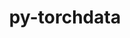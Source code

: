 ---
title: "py-torchdata"
layout: cache
categories: [package, develop]
meta: {"versions": ["0.4.1", "0.5.0", "0.5.1", "0.6.0", "0.6.1"], "compilers": ["apple-clang@=14.0.0", "apple-clang@=14.0.3", "gcc@=11.3.0", "gcc@=7.3.1"], "oss": ["amzn2", "ubuntu22.04", "ventura"], "platforms": ["darwin", "linux"], "targets": ["aarch64", "ivybridge", "x86_64_v3", "x86_64_v4"], "stacks": ["ml-darwin-aarch64-mps", "ml-linux-x86_64-cpu", "ml-linux-x86_64-cuda", "root"], "num_specs": 116, "num_specs_by_stack": {"root": 116, "ml-darwin-aarch64-mps": 22, "ml-linux-x86_64-cpu": 30, "ml-linux-x86_64-cuda": 34}}
spec_details: [{"hash": "svxlnf4vqc26w5hji44dhbwfwiiv7pkr", "compiler": "apple-clang@=14.0.0", "versions": ["0.6.1"], "os": "ventura", "platform": "darwin", "target": "aarch64", "variants": ["build_system=python_pip"], "stacks": ["root", "ml-darwin-aarch64-mps"], "size": "-", "tarball": "https://binaries.spack.io/develop/build_cache/darwin-ventura-aarch64/apple-clang-14.0.0/py-torchdata-0.6.1/darwin-ventura-aarch64-apple-clang-14.0.0-py-torchdata-0.6.1-svxlnf4vqc26w5hji44dhbwfwiiv7pkr.spack"}, {"hash": "jsfz6lywfpulerlc2ksztj2gybqxakwp", "compiler": "apple-clang@=14.0.0", "versions": ["0.6.1"], "os": "ventura", "platform": "darwin", "target": "aarch64", "variants": ["build_system=python_pip"], "stacks": ["root", "ml-darwin-aarch64-mps"], "size": "-", "tarball": "https://binaries.spack.io/develop/build_cache/darwin-ventura-aarch64/apple-clang-14.0.0/py-torchdata-0.6.1/darwin-ventura-aarch64-apple-clang-14.0.0-py-torchdata-0.6.1-jsfz6lywfpulerlc2ksztj2gybqxakwp.spack"}, {"hash": "xebiafb53pr2uc7s7tdgetpe35ffhjeq", "compiler": "apple-clang@=14.0.0", "versions": ["0.6.1"], "os": "ventura", "platform": "darwin", "target": "aarch64", "variants": ["build_system=python_pip"], "stacks": ["root", "ml-darwin-aarch64-mps"], "size": "-", "tarball": "https://binaries.spack.io/develop/build_cache/darwin-ventura-aarch64/apple-clang-14.0.0/py-torchdata-0.6.1/darwin-ventura-aarch64-apple-clang-14.0.0-py-torchdata-0.6.1-xebiafb53pr2uc7s7tdgetpe35ffhjeq.spack"}, {"hash": "4z37qpybbt7foixics5arehx4inrnkyr", "compiler": "apple-clang@=14.0.0", "versions": ["0.6.1"], "os": "ventura", "platform": "darwin", "target": "aarch64", "variants": ["build_system=python_pip"], "stacks": ["root", "ml-darwin-aarch64-mps"], "size": "-", "tarball": "https://binaries.spack.io/develop/build_cache/darwin-ventura-aarch64/apple-clang-14.0.0/py-torchdata-0.6.1/darwin-ventura-aarch64-apple-clang-14.0.0-py-torchdata-0.6.1-4z37qpybbt7foixics5arehx4inrnkyr.spack"}, {"hash": "5lk4isc4sdopmnactf56eewwgadnvar4", "compiler": "apple-clang@=14.0.0", "versions": ["0.6.1"], "os": "ventura", "platform": "darwin", "target": "aarch64", "variants": ["build_system=python_pip"], "stacks": ["root", "ml-darwin-aarch64-mps"], "size": "-", "tarball": "https://binaries.spack.io/develop/build_cache/darwin-ventura-aarch64/apple-clang-14.0.0/py-torchdata-0.6.1/darwin-ventura-aarch64-apple-clang-14.0.0-py-torchdata-0.6.1-5lk4isc4sdopmnactf56eewwgadnvar4.spack"}, {"hash": "3qvtmraadusyenxb2p5ywjckuclypccp", "compiler": "apple-clang@=14.0.0", "versions": ["0.6.1"], "os": "ventura", "platform": "darwin", "target": "aarch64", "variants": ["build_system=python_pip"], "stacks": ["root", "ml-darwin-aarch64-mps"], "size": "-", "tarball": "https://binaries.spack.io/develop/build_cache/darwin-ventura-aarch64/apple-clang-14.0.0/py-torchdata-0.6.1/darwin-ventura-aarch64-apple-clang-14.0.0-py-torchdata-0.6.1-3qvtmraadusyenxb2p5ywjckuclypccp.spack"}, {"hash": "mni77mqazf4ecptkqw36l6pmabhpyuad", "compiler": "apple-clang@=14.0.0", "versions": ["0.6.1"], "os": "ventura", "platform": "darwin", "target": "aarch64", "variants": ["build_system=python_pip"], "stacks": ["root", "ml-darwin-aarch64-mps"], "size": "-", "tarball": "https://binaries.spack.io/develop/build_cache/darwin-ventura-aarch64/apple-clang-14.0.0/py-torchdata-0.6.1/darwin-ventura-aarch64-apple-clang-14.0.0-py-torchdata-0.6.1-mni77mqazf4ecptkqw36l6pmabhpyuad.spack"}, {"hash": "noyyasdxnwipwqvf6kt3rv3zk5rfcrzu", "compiler": "apple-clang@=14.0.0", "versions": ["0.6.1"], "os": "ventura", "platform": "darwin", "target": "aarch64", "variants": ["build_system=python_pip"], "stacks": ["root", "ml-darwin-aarch64-mps"], "size": "-", "tarball": "https://binaries.spack.io/develop/build_cache/darwin-ventura-aarch64/apple-clang-14.0.0/py-torchdata-0.6.1/darwin-ventura-aarch64-apple-clang-14.0.0-py-torchdata-0.6.1-noyyasdxnwipwqvf6kt3rv3zk5rfcrzu.spack"}, {"hash": "s77z3kwxcir5f6ecdb72rxpb5h6tvztg", "compiler": "apple-clang@=14.0.0", "versions": ["0.6.1"], "os": "ventura", "platform": "darwin", "target": "aarch64", "variants": ["build_system=python_pip"], "stacks": ["root", "ml-darwin-aarch64-mps"], "size": "-", "tarball": "https://binaries.spack.io/develop/build_cache/darwin-ventura-aarch64/apple-clang-14.0.0/py-torchdata-0.6.1/darwin-ventura-aarch64-apple-clang-14.0.0-py-torchdata-0.6.1-s77z3kwxcir5f6ecdb72rxpb5h6tvztg.spack"}, {"hash": "btnyoahzbmnrluyruqoo5cougiir3nbk", "compiler": "apple-clang@=14.0.0", "versions": ["0.6.1"], "os": "ventura", "platform": "darwin", "target": "aarch64", "variants": ["build_system=python_pip"], "stacks": ["root", "ml-darwin-aarch64-mps"], "size": "-", "tarball": "https://binaries.spack.io/develop/build_cache/darwin-ventura-aarch64/apple-clang-14.0.0/py-torchdata-0.6.1/darwin-ventura-aarch64-apple-clang-14.0.0-py-torchdata-0.6.1-btnyoahzbmnrluyruqoo5cougiir3nbk.spack"}, {"hash": "r7lja7jxsvn2zc4icr24m3mgvnvstlfz", "compiler": "apple-clang@=14.0.0", "versions": ["0.6.1"], "os": "ventura", "platform": "darwin", "target": "aarch64", "variants": ["build_system=python_pip"], "stacks": ["root", "ml-darwin-aarch64-mps"], "size": "-", "tarball": "https://binaries.spack.io/develop/build_cache/darwin-ventura-aarch64/apple-clang-14.0.0/py-torchdata-0.6.1/darwin-ventura-aarch64-apple-clang-14.0.0-py-torchdata-0.6.1-r7lja7jxsvn2zc4icr24m3mgvnvstlfz.spack"}, {"hash": "sfkhdotchbntu5figuvr57eaykbirtq4", "compiler": "apple-clang@=14.0.0", "versions": ["0.6.1"], "os": "ventura", "platform": "darwin", "target": "aarch64", "variants": ["build_system=python_pip"], "stacks": ["root", "ml-darwin-aarch64-mps"], "size": "-", "tarball": "https://binaries.spack.io/develop/build_cache/darwin-ventura-aarch64/apple-clang-14.0.0/py-torchdata-0.6.1/darwin-ventura-aarch64-apple-clang-14.0.0-py-torchdata-0.6.1-sfkhdotchbntu5figuvr57eaykbirtq4.spack"}, {"hash": "s32f4efkditn4yy5gbbtzwxntr3dze5i", "compiler": "apple-clang@=14.0.3", "versions": ["0.6.1"], "os": "ventura", "platform": "darwin", "target": "aarch64", "variants": ["build_system=python_pip"], "stacks": ["root", "ml-darwin-aarch64-mps"], "size": "-", "tarball": "https://binaries.spack.io/develop/build_cache/darwin-ventura-aarch64/apple-clang-14.0.3/py-torchdata-0.6.1/darwin-ventura-aarch64-apple-clang-14.0.3-py-torchdata-0.6.1-s32f4efkditn4yy5gbbtzwxntr3dze5i.spack"}, {"hash": "hq46ybl43uji7e5t6hdufwwpkxtr62dz", "compiler": "apple-clang@=14.0.3", "versions": ["0.6.1"], "os": "ventura", "platform": "darwin", "target": "aarch64", "variants": ["build_system=python_pip"], "stacks": ["root", "ml-darwin-aarch64-mps"], "size": "-", "tarball": "https://binaries.spack.io/develop/build_cache/darwin-ventura-aarch64/apple-clang-14.0.3/py-torchdata-0.6.1/darwin-ventura-aarch64-apple-clang-14.0.3-py-torchdata-0.6.1-hq46ybl43uji7e5t6hdufwwpkxtr62dz.spack"}, {"hash": "ofufpkinhlygvatjcoioxtpi5r4jzbgy", "compiler": "apple-clang@=14.0.3", "versions": ["0.6.1"], "os": "ventura", "platform": "darwin", "target": "aarch64", "variants": ["build_system=python_pip"], "stacks": ["root", "ml-darwin-aarch64-mps"], "size": "-", "tarball": "https://binaries.spack.io/develop/build_cache/darwin-ventura-aarch64/apple-clang-14.0.3/py-torchdata-0.6.1/darwin-ventura-aarch64-apple-clang-14.0.3-py-torchdata-0.6.1-ofufpkinhlygvatjcoioxtpi5r4jzbgy.spack"}, {"hash": "prdsxx6zqqouy2mvlw4wyf3w5zijnyvr", "compiler": "apple-clang@=14.0.3", "versions": ["0.6.1"], "os": "ventura", "platform": "darwin", "target": "aarch64", "variants": ["build_system=python_pip"], "stacks": ["root", "ml-darwin-aarch64-mps"], "size": "-", "tarball": "https://binaries.spack.io/develop/build_cache/darwin-ventura-aarch64/apple-clang-14.0.3/py-torchdata-0.6.1/darwin-ventura-aarch64-apple-clang-14.0.3-py-torchdata-0.6.1-prdsxx6zqqouy2mvlw4wyf3w5zijnyvr.spack"}, {"hash": "d2xy6pbmdgavoitbcb3wbzzvmivsomo6", "compiler": "apple-clang@=14.0.3", "versions": ["0.6.1"], "os": "ventura", "platform": "darwin", "target": "aarch64", "variants": ["build_system=python_pip"], "stacks": ["root", "ml-darwin-aarch64-mps"], "size": "-", "tarball": "https://binaries.spack.io/develop/build_cache/darwin-ventura-aarch64/apple-clang-14.0.3/py-torchdata-0.6.1/darwin-ventura-aarch64-apple-clang-14.0.3-py-torchdata-0.6.1-d2xy6pbmdgavoitbcb3wbzzvmivsomo6.spack"}, {"hash": "h4lrilfkhisgfjhibdbhdbcmhbypklvw", "compiler": "apple-clang@=14.0.3", "versions": ["0.6.1"], "os": "ventura", "platform": "darwin", "target": "aarch64", "variants": ["build_system=python_pip"], "stacks": ["root", "ml-darwin-aarch64-mps"], "size": "-", "tarball": "https://binaries.spack.io/develop/build_cache/darwin-ventura-aarch64/apple-clang-14.0.3/py-torchdata-0.6.1/darwin-ventura-aarch64-apple-clang-14.0.3-py-torchdata-0.6.1-h4lrilfkhisgfjhibdbhdbcmhbypklvw.spack"}, {"hash": "twr42322i2ha5x4yhp6tjnlsb5dy5eac", "compiler": "apple-clang@=14.0.3", "versions": ["0.6.1"], "os": "ventura", "platform": "darwin", "target": "aarch64", "variants": ["build_system=python_pip"], "stacks": ["root", "ml-darwin-aarch64-mps"], "size": "-", "tarball": "https://binaries.spack.io/develop/build_cache/darwin-ventura-aarch64/apple-clang-14.0.3/py-torchdata-0.6.1/darwin-ventura-aarch64-apple-clang-14.0.3-py-torchdata-0.6.1-twr42322i2ha5x4yhp6tjnlsb5dy5eac.spack"}, {"hash": "dxttu4zxey7a66wm34jvoma2vrdn4bxq", "compiler": "apple-clang@=14.0.3", "versions": ["0.6.1"], "os": "ventura", "platform": "darwin", "target": "aarch64", "variants": ["build_system=python_pip"], "stacks": ["root", "ml-darwin-aarch64-mps"], "size": "-", "tarball": "https://binaries.spack.io/develop/build_cache/darwin-ventura-aarch64/apple-clang-14.0.3/py-torchdata-0.6.1/darwin-ventura-aarch64-apple-clang-14.0.3-py-torchdata-0.6.1-dxttu4zxey7a66wm34jvoma2vrdn4bxq.spack"}, {"hash": "ymhhzr6kvryjtusgo4fbwf75ltwan46t", "compiler": "apple-clang@=14.0.3", "versions": ["0.6.1"], "os": "ventura", "platform": "darwin", "target": "aarch64", "variants": ["build_system=python_pip"], "stacks": ["root", "ml-darwin-aarch64-mps"], "size": "-", "tarball": "https://binaries.spack.io/develop/build_cache/darwin-ventura-aarch64/apple-clang-14.0.3/py-torchdata-0.6.1/darwin-ventura-aarch64-apple-clang-14.0.3-py-torchdata-0.6.1-ymhhzr6kvryjtusgo4fbwf75ltwan46t.spack"}, {"hash": "xmmik547rgwz3hxeb2c5ru5kuuxuxshe", "compiler": "apple-clang@=14.0.3", "versions": ["0.6.1"], "os": "ventura", "platform": "darwin", "target": "aarch64", "variants": ["build_system=python_pip"], "stacks": ["root", "ml-darwin-aarch64-mps"], "size": "-", "tarball": "https://binaries.spack.io/develop/build_cache/darwin-ventura-aarch64/apple-clang-14.0.3/py-torchdata-0.6.1/darwin-ventura-aarch64-apple-clang-14.0.3-py-torchdata-0.6.1-xmmik547rgwz3hxeb2c5ru5kuuxuxshe.spack"}, {"hash": "qefd4e2lahudvniwmuvnj4jkppadotg4", "compiler": "gcc@=7.3.1", "versions": ["0.5.1"], "os": "amzn2", "platform": "linux", "target": "ivybridge", "variants": ["build_system=python_pip"], "stacks": ["root"], "size": "-", "tarball": "https://binaries.spack.io/develop/build_cache/linux-amzn2-ivybridge/gcc-7.3.1/py-torchdata-0.5.1/linux-amzn2-ivybridge-gcc-7.3.1-py-torchdata-0.5.1-qefd4e2lahudvniwmuvnj4jkppadotg4.spack"}, {"hash": "52qr4tf2ndbgqdrcu4b43rvpdc6fzdcj", "compiler": "gcc@=7.3.1", "versions": ["0.5.0"], "os": "amzn2", "platform": "linux", "target": "ivybridge", "variants": ["build_system=python_pip"], "stacks": ["root"], "size": "-", "tarball": "https://binaries.spack.io/develop/build_cache/linux-amzn2-ivybridge/gcc-7.3.1/py-torchdata-0.5.0/linux-amzn2-ivybridge-gcc-7.3.1-py-torchdata-0.5.0-52qr4tf2ndbgqdrcu4b43rvpdc6fzdcj.spack"}, {"hash": "saevkhksypyfi7mmmx76yokrlmnikzpt", "compiler": "gcc@=7.3.1", "versions": ["0.5.0"], "os": "amzn2", "platform": "linux", "target": "ivybridge", "variants": ["build_system=python_pip"], "stacks": ["root"], "size": "-", "tarball": "https://binaries.spack.io/develop/build_cache/linux-amzn2-ivybridge/gcc-7.3.1/py-torchdata-0.5.0/linux-amzn2-ivybridge-gcc-7.3.1-py-torchdata-0.5.0-saevkhksypyfi7mmmx76yokrlmnikzpt.spack"}, {"hash": "orbta52osurtqlnupjfpg4lxsy3yffs3", "compiler": "gcc@=7.3.1", "versions": ["0.5.0"], "os": "amzn2", "platform": "linux", "target": "ivybridge", "variants": ["build_system=python_pip"], "stacks": ["root"], "size": "-", "tarball": "https://binaries.spack.io/develop/build_cache/linux-amzn2-ivybridge/gcc-7.3.1/py-torchdata-0.5.0/linux-amzn2-ivybridge-gcc-7.3.1-py-torchdata-0.5.0-orbta52osurtqlnupjfpg4lxsy3yffs3.spack"}, {"hash": "ceucpqxtcdynmkudtwe4b5x2jfq25ers", "compiler": "gcc@=7.3.1", "versions": ["0.5.1"], "os": "amzn2", "platform": "linux", "target": "ivybridge", "variants": ["build_system=python_pip"], "stacks": ["root"], "size": "-", "tarball": "https://binaries.spack.io/develop/build_cache/linux-amzn2-ivybridge/gcc-7.3.1/py-torchdata-0.5.1/linux-amzn2-ivybridge-gcc-7.3.1-py-torchdata-0.5.1-ceucpqxtcdynmkudtwe4b5x2jfq25ers.spack"}, {"hash": "qpzp5p5nqv4cmwmkydjytn7bcbpcqyhu", "compiler": "gcc@=7.3.1", "versions": ["0.5.1"], "os": "amzn2", "platform": "linux", "target": "ivybridge", "variants": ["build_system=python_pip"], "stacks": ["root"], "size": "-", "tarball": "https://binaries.spack.io/develop/build_cache/linux-amzn2-ivybridge/gcc-7.3.1/py-torchdata-0.5.1/linux-amzn2-ivybridge-gcc-7.3.1-py-torchdata-0.5.1-qpzp5p5nqv4cmwmkydjytn7bcbpcqyhu.spack"}, {"hash": "q4ragmnhy7bfxsydi6547hrpaafsgzce", "compiler": "gcc@=7.3.1", "versions": ["0.5.1"], "os": "amzn2", "platform": "linux", "target": "ivybridge", "variants": ["build_system=python_pip"], "stacks": ["root"], "size": "-", "tarball": "https://binaries.spack.io/develop/build_cache/linux-amzn2-ivybridge/gcc-7.3.1/py-torchdata-0.5.1/linux-amzn2-ivybridge-gcc-7.3.1-py-torchdata-0.5.1-q4ragmnhy7bfxsydi6547hrpaafsgzce.spack"}, {"hash": "vcj3z2iirfq2y4ns6p2qdwems4kafixe", "compiler": "gcc@=7.3.1", "versions": ["0.5.0"], "os": "amzn2", "platform": "linux", "target": "x86_64_v3", "variants": ["build_system=python_pip"], "stacks": ["root"], "size": "-", "tarball": "https://binaries.spack.io/develop/build_cache/linux-amzn2-x86_64_v3/gcc-7.3.1/py-torchdata-0.5.0/linux-amzn2-x86_64_v3-gcc-7.3.1-py-torchdata-0.5.0-vcj3z2iirfq2y4ns6p2qdwems4kafixe.spack"}, {"hash": "cpbgquuleusbfhhze6n35vo2lqba44tg", "compiler": "gcc@=7.3.1", "versions": ["0.4.1"], "os": "amzn2", "platform": "linux", "target": "x86_64_v3", "variants": [], "stacks": ["root"], "size": "-", "tarball": "https://binaries.spack.io/develop/build_cache/linux-amzn2-x86_64_v3/gcc-7.3.1/py-torchdata-0.4.1/linux-amzn2-x86_64_v3-gcc-7.3.1-py-torchdata-0.4.1-cpbgquuleusbfhhze6n35vo2lqba44tg.spack"}, {"hash": "uylfgocorfu6xanrv76h5mjqrnygbmmw", "compiler": "gcc@=7.3.1", "versions": ["0.5.0"], "os": "amzn2", "platform": "linux", "target": "x86_64_v3", "variants": ["build_system=python_pip"], "stacks": ["root"], "size": "-", "tarball": "https://binaries.spack.io/develop/build_cache/linux-amzn2-x86_64_v3/gcc-7.3.1/py-torchdata-0.5.0/linux-amzn2-x86_64_v3-gcc-7.3.1-py-torchdata-0.5.0-uylfgocorfu6xanrv76h5mjqrnygbmmw.spack"}, {"hash": "25vinlkgxp6bbemsv2pzhly3ovwnsaee", "compiler": "gcc@=7.3.1", "versions": ["0.5.1"], "os": "amzn2", "platform": "linux", "target": "x86_64_v3", "variants": ["build_system=python_pip"], "stacks": ["root"], "size": "-", "tarball": "https://binaries.spack.io/develop/build_cache/linux-amzn2-x86_64_v3/gcc-7.3.1/py-torchdata-0.5.1/linux-amzn2-x86_64_v3-gcc-7.3.1-py-torchdata-0.5.1-25vinlkgxp6bbemsv2pzhly3ovwnsaee.spack"}, {"hash": "knogyecuusjmu7afx3s2vmyqasznta33", "compiler": "gcc@=7.3.1", "versions": ["0.4.1"], "os": "amzn2", "platform": "linux", "target": "x86_64_v3", "variants": [], "stacks": ["root"], "size": "-", "tarball": "https://binaries.spack.io/develop/build_cache/linux-amzn2-x86_64_v3/gcc-7.3.1/py-torchdata-0.4.1/linux-amzn2-x86_64_v3-gcc-7.3.1-py-torchdata-0.4.1-knogyecuusjmu7afx3s2vmyqasznta33.spack"}, {"hash": "vnywj7wt5us2u25wsvs4ljhzy7ngdyyb", "compiler": "gcc@=7.3.1", "versions": ["0.5.0"], "os": "amzn2", "platform": "linux", "target": "x86_64_v3", "variants": ["build_system=python_pip"], "stacks": ["root"], "size": "-", "tarball": "https://binaries.spack.io/develop/build_cache/linux-amzn2-x86_64_v3/gcc-7.3.1/py-torchdata-0.5.0/linux-amzn2-x86_64_v3-gcc-7.3.1-py-torchdata-0.5.0-vnywj7wt5us2u25wsvs4ljhzy7ngdyyb.spack"}, {"hash": "3stczav27jtj3vandntaxc2bi3eelaxm", "compiler": "gcc@=7.3.1", "versions": ["0.5.0"], "os": "amzn2", "platform": "linux", "target": "x86_64_v3", "variants": ["build_system=python_pip"], "stacks": ["root"], "size": "-", "tarball": "https://binaries.spack.io/develop/build_cache/linux-amzn2-x86_64_v3/gcc-7.3.1/py-torchdata-0.5.0/linux-amzn2-x86_64_v3-gcc-7.3.1-py-torchdata-0.5.0-3stczav27jtj3vandntaxc2bi3eelaxm.spack"}, {"hash": "zfwcowio7y3ycgeud4seltzouiqev5wt", "compiler": "gcc@=7.3.1", "versions": ["0.5.1"], "os": "amzn2", "platform": "linux", "target": "x86_64_v3", "variants": ["build_system=python_pip"], "stacks": ["root"], "size": "-", "tarball": "https://binaries.spack.io/develop/build_cache/linux-amzn2-x86_64_v3/gcc-7.3.1/py-torchdata-0.5.1/linux-amzn2-x86_64_v3-gcc-7.3.1-py-torchdata-0.5.1-zfwcowio7y3ycgeud4seltzouiqev5wt.spack"}, {"hash": "saciw6b5p3rpdqobv332lk6w3wijsi73", "compiler": "gcc@=7.3.1", "versions": ["0.4.1"], "os": "amzn2", "platform": "linux", "target": "x86_64_v3", "variants": [], "stacks": ["root"], "size": "-", "tarball": "https://binaries.spack.io/develop/build_cache/linux-amzn2-x86_64_v3/gcc-7.3.1/py-torchdata-0.4.1/linux-amzn2-x86_64_v3-gcc-7.3.1-py-torchdata-0.4.1-saciw6b5p3rpdqobv332lk6w3wijsi73.spack"}, {"hash": "xycdr6dc7ir3kuyterhimkijvjerx7d2", "compiler": "gcc@=7.3.1", "versions": ["0.5.0"], "os": "amzn2", "platform": "linux", "target": "x86_64_v3", "variants": ["build_system=python_pip"], "stacks": ["root"], "size": "-", "tarball": "https://binaries.spack.io/develop/build_cache/linux-amzn2-x86_64_v3/gcc-7.3.1/py-torchdata-0.5.0/linux-amzn2-x86_64_v3-gcc-7.3.1-py-torchdata-0.5.0-xycdr6dc7ir3kuyterhimkijvjerx7d2.spack"}, {"hash": "zdewj4jkghzobanelort6yp7q3h4b7cx", "compiler": "gcc@=7.3.1", "versions": ["0.5.0"], "os": "amzn2", "platform": "linux", "target": "x86_64_v3", "variants": ["build_system=python_pip"], "stacks": ["root"], "size": "-", "tarball": "https://binaries.spack.io/develop/build_cache/linux-amzn2-x86_64_v3/gcc-7.3.1/py-torchdata-0.5.0/linux-amzn2-x86_64_v3-gcc-7.3.1-py-torchdata-0.5.0-zdewj4jkghzobanelort6yp7q3h4b7cx.spack"}, {"hash": "cku2y65wvgqidlpns4fdy3rncjdmtp6m", "compiler": "gcc@=7.3.1", "versions": ["0.5.0"], "os": "amzn2", "platform": "linux", "target": "x86_64_v3", "variants": ["build_system=python_pip"], "stacks": ["root"], "size": "-", "tarball": "https://binaries.spack.io/develop/build_cache/linux-amzn2-x86_64_v3/gcc-7.3.1/py-torchdata-0.5.0/linux-amzn2-x86_64_v3-gcc-7.3.1-py-torchdata-0.5.0-cku2y65wvgqidlpns4fdy3rncjdmtp6m.spack"}, {"hash": "mngxlobxzhba55fsqwusct27wglzu3nd", "compiler": "gcc@=7.3.1", "versions": ["0.5.0"], "os": "amzn2", "platform": "linux", "target": "x86_64_v3", "variants": ["build_system=python_pip"], "stacks": ["root"], "size": "-", "tarball": "https://binaries.spack.io/develop/build_cache/linux-amzn2-x86_64_v3/gcc-7.3.1/py-torchdata-0.5.0/linux-amzn2-x86_64_v3-gcc-7.3.1-py-torchdata-0.5.0-mngxlobxzhba55fsqwusct27wglzu3nd.spack"}, {"hash": "onijexakyeelvo2tnd2q6uhlgjsvawcr", "compiler": "gcc@=7.3.1", "versions": ["0.5.0"], "os": "amzn2", "platform": "linux", "target": "x86_64_v3", "variants": ["build_system=python_pip"], "stacks": ["root"], "size": "-", "tarball": "https://binaries.spack.io/develop/build_cache/linux-amzn2-x86_64_v3/gcc-7.3.1/py-torchdata-0.5.0/linux-amzn2-x86_64_v3-gcc-7.3.1-py-torchdata-0.5.0-onijexakyeelvo2tnd2q6uhlgjsvawcr.spack"}, {"hash": "szz2g6ll4sivcsbc3ckbv6oymit4ipoc", "compiler": "gcc@=7.3.1", "versions": ["0.5.0"], "os": "amzn2", "platform": "linux", "target": "x86_64_v3", "variants": ["build_system=python_pip"], "stacks": ["root"], "size": "-", "tarball": "https://binaries.spack.io/develop/build_cache/linux-amzn2-x86_64_v3/gcc-7.3.1/py-torchdata-0.5.0/linux-amzn2-x86_64_v3-gcc-7.3.1-py-torchdata-0.5.0-szz2g6ll4sivcsbc3ckbv6oymit4ipoc.spack"}, {"hash": "7odgoui5m2ndsxiizs4hdtsjrk6swy6e", "compiler": "gcc@=7.3.1", "versions": ["0.5.0"], "os": "amzn2", "platform": "linux", "target": "x86_64_v3", "variants": ["build_system=python_pip"], "stacks": ["root"], "size": "-", "tarball": "https://binaries.spack.io/develop/build_cache/linux-amzn2-x86_64_v3/gcc-7.3.1/py-torchdata-0.5.0/linux-amzn2-x86_64_v3-gcc-7.3.1-py-torchdata-0.5.0-7odgoui5m2ndsxiizs4hdtsjrk6swy6e.spack"}, {"hash": "efuribxhztth4nzqvd7tsswe6ipnv4oz", "compiler": "gcc@=7.3.1", "versions": ["0.5.0"], "os": "amzn2", "platform": "linux", "target": "x86_64_v3", "variants": ["build_system=python_pip"], "stacks": ["root"], "size": "-", "tarball": "https://binaries.spack.io/develop/build_cache/linux-amzn2-x86_64_v3/gcc-7.3.1/py-torchdata-0.5.0/linux-amzn2-x86_64_v3-gcc-7.3.1-py-torchdata-0.5.0-efuribxhztth4nzqvd7tsswe6ipnv4oz.spack"}, {"hash": "f4weco7vvh56q4yd3dwo6z66nnj5wrcr", "compiler": "gcc@=7.3.1", "versions": ["0.5.0"], "os": "amzn2", "platform": "linux", "target": "x86_64_v3", "variants": ["build_system=python_pip"], "stacks": ["root"], "size": "-", "tarball": "https://binaries.spack.io/develop/build_cache/linux-amzn2-x86_64_v3/gcc-7.3.1/py-torchdata-0.5.0/linux-amzn2-x86_64_v3-gcc-7.3.1-py-torchdata-0.5.0-f4weco7vvh56q4yd3dwo6z66nnj5wrcr.spack"}, {"hash": "iqqey5j35daz2yxl5uvtiod2x7tb3f2a", "compiler": "gcc@=7.3.1", "versions": ["0.5.0"], "os": "amzn2", "platform": "linux", "target": "x86_64_v3", "variants": ["build_system=python_pip"], "stacks": ["root"], "size": "-", "tarball": "https://binaries.spack.io/develop/build_cache/linux-amzn2-x86_64_v3/gcc-7.3.1/py-torchdata-0.5.0/linux-amzn2-x86_64_v3-gcc-7.3.1-py-torchdata-0.5.0-iqqey5j35daz2yxl5uvtiod2x7tb3f2a.spack"}, {"hash": "gogzmt4o7e2gtvots2l2rgtceizewtuo", "compiler": "gcc@=7.3.1", "versions": ["0.5.0"], "os": "amzn2", "platform": "linux", "target": "x86_64_v3", "variants": ["build_system=python_pip"], "stacks": ["root"], "size": "-", "tarball": "https://binaries.spack.io/develop/build_cache/linux-amzn2-x86_64_v3/gcc-7.3.1/py-torchdata-0.5.0/linux-amzn2-x86_64_v3-gcc-7.3.1-py-torchdata-0.5.0-gogzmt4o7e2gtvots2l2rgtceizewtuo.spack"}, {"hash": "ozdadnpddpkluinqua54gecqptr6osno", "compiler": "gcc@=7.3.1", "versions": ["0.5.0"], "os": "amzn2", "platform": "linux", "target": "x86_64_v3", "variants": ["build_system=python_pip"], "stacks": ["root"], "size": "-", "tarball": "https://binaries.spack.io/develop/build_cache/linux-amzn2-x86_64_v3/gcc-7.3.1/py-torchdata-0.5.0/linux-amzn2-x86_64_v3-gcc-7.3.1-py-torchdata-0.5.0-ozdadnpddpkluinqua54gecqptr6osno.spack"}, {"hash": "vmnsuk62xuhwpkxlvkhlizlazdl3brbz", "compiler": "gcc@=7.3.1", "versions": ["0.4.1"], "os": "amzn2", "platform": "linux", "target": "x86_64_v4", "variants": [], "stacks": ["root"], "size": "-", "tarball": "https://binaries.spack.io/develop/build_cache/linux-amzn2-x86_64_v4/gcc-7.3.1/py-torchdata-0.4.1/linux-amzn2-x86_64_v4-gcc-7.3.1-py-torchdata-0.4.1-vmnsuk62xuhwpkxlvkhlizlazdl3brbz.spack"}, {"hash": "forwvhtyp5vlo6ig2bey5uf2sr7rzsap", "compiler": "gcc@=7.3.1", "versions": ["0.4.1"], "os": "amzn2", "platform": "linux", "target": "x86_64_v4", "variants": [], "stacks": ["root"], "size": "-", "tarball": "https://binaries.spack.io/develop/build_cache/linux-amzn2-x86_64_v4/gcc-7.3.1/py-torchdata-0.4.1/linux-amzn2-x86_64_v4-gcc-7.3.1-py-torchdata-0.4.1-forwvhtyp5vlo6ig2bey5uf2sr7rzsap.spack"}, {"hash": "blo4ccs7mximeadds6amqgbziit4l4a4", "compiler": "gcc@=11.3.0", "versions": ["0.6.1"], "os": "ubuntu22.04", "platform": "linux", "target": "x86_64_v3", "variants": ["build_system=python_pip"], "stacks": ["ml-linux-x86_64-cpu", "root"], "size": "-", "tarball": "https://binaries.spack.io/develop/build_cache/linux-ubuntu22.04-x86_64_v3/gcc-11.3.0/py-torchdata-0.6.1/linux-ubuntu22.04-x86_64_v3-gcc-11.3.0-py-torchdata-0.6.1-blo4ccs7mximeadds6amqgbziit4l4a4.spack"}, {"hash": "g3p7umscr2ojf35heceqklrillorkh4p", "compiler": "gcc@=11.3.0", "versions": ["0.6.0"], "os": "ubuntu22.04", "platform": "linux", "target": "x86_64_v3", "variants": ["build_system=python_pip"], "stacks": ["ml-linux-x86_64-cpu", "root"], "size": "-", "tarball": "https://binaries.spack.io/develop/build_cache/linux-ubuntu22.04-x86_64_v3/gcc-11.3.0/py-torchdata-0.6.0/linux-ubuntu22.04-x86_64_v3-gcc-11.3.0-py-torchdata-0.6.0-g3p7umscr2ojf35heceqklrillorkh4p.spack"}, {"hash": "kddr74m4kfxgoxbn7knxezcrvh6junx3", "compiler": "gcc@=11.3.0", "versions": ["0.6.0"], "os": "ubuntu22.04", "platform": "linux", "target": "x86_64_v3", "variants": ["build_system=python_pip"], "stacks": ["ml-linux-x86_64-cpu", "root"], "size": "-", "tarball": "https://binaries.spack.io/develop/build_cache/linux-ubuntu22.04-x86_64_v3/gcc-11.3.0/py-torchdata-0.6.0/linux-ubuntu22.04-x86_64_v3-gcc-11.3.0-py-torchdata-0.6.0-kddr74m4kfxgoxbn7knxezcrvh6junx3.spack"}, {"hash": "or4ueokt5bmfo46t26fes6fegffnbrmv", "compiler": "gcc@=11.3.0", "versions": ["0.6.0"], "os": "ubuntu22.04", "platform": "linux", "target": "x86_64_v3", "variants": ["build_system=python_pip"], "stacks": ["ml-linux-x86_64-cuda", "root"], "size": "-", "tarball": "https://binaries.spack.io/develop/build_cache/linux-ubuntu22.04-x86_64_v3/gcc-11.3.0/py-torchdata-0.6.0/linux-ubuntu22.04-x86_64_v3-gcc-11.3.0-py-torchdata-0.6.0-or4ueokt5bmfo46t26fes6fegffnbrmv.spack"}, {"hash": "7atcgutj3476mtgefmmu2sqsptxfcxn7", "compiler": "gcc@=11.3.0", "versions": ["0.6.0"], "os": "ubuntu22.04", "platform": "linux", "target": "x86_64_v3", "variants": ["build_system=python_pip"], "stacks": ["ml-linux-x86_64-cpu", "root"], "size": "-", "tarball": "https://binaries.spack.io/develop/build_cache/linux-ubuntu22.04-x86_64_v3/gcc-11.3.0/py-torchdata-0.6.0/linux-ubuntu22.04-x86_64_v3-gcc-11.3.0-py-torchdata-0.6.0-7atcgutj3476mtgefmmu2sqsptxfcxn7.spack"}, {"hash": "uuxd5k22lmcq4pblpfvge6jurcastr6f", "compiler": "gcc@=11.3.0", "versions": ["0.6.0"], "os": "ubuntu22.04", "platform": "linux", "target": "x86_64_v3", "variants": ["build_system=python_pip"], "stacks": ["ml-linux-x86_64-cuda", "root"], "size": "-", "tarball": "https://binaries.spack.io/develop/build_cache/linux-ubuntu22.04-x86_64_v3/gcc-11.3.0/py-torchdata-0.6.0/linux-ubuntu22.04-x86_64_v3-gcc-11.3.0-py-torchdata-0.6.0-uuxd5k22lmcq4pblpfvge6jurcastr6f.spack"}, {"hash": "z2e36bfcvr3gchkk5o5lgcepy63xvza7", "compiler": "gcc@=11.3.0", "versions": ["0.6.0"], "os": "ubuntu22.04", "platform": "linux", "target": "x86_64_v3", "variants": ["build_system=python_pip"], "stacks": ["ml-linux-x86_64-cpu", "root"], "size": "-", "tarball": "https://binaries.spack.io/develop/build_cache/linux-ubuntu22.04-x86_64_v3/gcc-11.3.0/py-torchdata-0.6.0/linux-ubuntu22.04-x86_64_v3-gcc-11.3.0-py-torchdata-0.6.0-z2e36bfcvr3gchkk5o5lgcepy63xvza7.spack"}, {"hash": "7wm3lintgyzhyjvz7sffvbmj4usfuxci", "compiler": "gcc@=11.3.0", "versions": ["0.6.1"], "os": "ubuntu22.04", "platform": "linux", "target": "x86_64_v3", "variants": ["build_system=python_pip"], "stacks": ["ml-linux-x86_64-cuda", "root"], "size": "-", "tarball": "https://binaries.spack.io/develop/build_cache/linux-ubuntu22.04-x86_64_v3/gcc-11.3.0/py-torchdata-0.6.1/linux-ubuntu22.04-x86_64_v3-gcc-11.3.0-py-torchdata-0.6.1-7wm3lintgyzhyjvz7sffvbmj4usfuxci.spack"}, {"hash": "4vo6f63bi3qtt2vppeajvmkxhu5obm7p", "compiler": "gcc@=11.3.0", "versions": ["0.6.0"], "os": "ubuntu22.04", "platform": "linux", "target": "x86_64_v3", "variants": ["build_system=python_pip"], "stacks": ["ml-linux-x86_64-cpu", "root"], "size": "-", "tarball": "https://binaries.spack.io/develop/build_cache/linux-ubuntu22.04-x86_64_v3/gcc-11.3.0/py-torchdata-0.6.0/linux-ubuntu22.04-x86_64_v3-gcc-11.3.0-py-torchdata-0.6.0-4vo6f63bi3qtt2vppeajvmkxhu5obm7p.spack"}, {"hash": "2n5tg3rei37ka6kfzc7sq5ejnbttp2og", "compiler": "gcc@=11.3.0", "versions": ["0.6.1"], "os": "ubuntu22.04", "platform": "linux", "target": "x86_64_v3", "variants": ["build_system=python_pip"], "stacks": ["ml-linux-x86_64-cpu", "root"], "size": "-", "tarball": "https://binaries.spack.io/develop/build_cache/linux-ubuntu22.04-x86_64_v3/gcc-11.3.0/py-torchdata-0.6.1/linux-ubuntu22.04-x86_64_v3-gcc-11.3.0-py-torchdata-0.6.1-2n5tg3rei37ka6kfzc7sq5ejnbttp2og.spack"}, {"hash": "4h3fyw7mojg7sfkdhrgw4gnh2q7vdpkd", "compiler": "gcc@=11.3.0", "versions": ["0.6.1"], "os": "ubuntu22.04", "platform": "linux", "target": "x86_64_v3", "variants": ["build_system=python_pip"], "stacks": ["ml-linux-x86_64-cpu", "root"], "size": "-", "tarball": "https://binaries.spack.io/develop/build_cache/linux-ubuntu22.04-x86_64_v3/gcc-11.3.0/py-torchdata-0.6.1/linux-ubuntu22.04-x86_64_v3-gcc-11.3.0-py-torchdata-0.6.1-4h3fyw7mojg7sfkdhrgw4gnh2q7vdpkd.spack"}, {"hash": "3ovgfklb74e4wseuzcmevxrvvu25v7um", "compiler": "gcc@=11.3.0", "versions": ["0.6.0"], "os": "ubuntu22.04", "platform": "linux", "target": "x86_64_v3", "variants": ["build_system=python_pip"], "stacks": ["ml-linux-x86_64-cuda", "root"], "size": "-", "tarball": "https://binaries.spack.io/develop/build_cache/linux-ubuntu22.04-x86_64_v3/gcc-11.3.0/py-torchdata-0.6.0/linux-ubuntu22.04-x86_64_v3-gcc-11.3.0-py-torchdata-0.6.0-3ovgfklb74e4wseuzcmevxrvvu25v7um.spack"}, {"hash": "57e2hq47pz27byexyvdwzraqjxxpsya2", "compiler": "gcc@=11.3.0", "versions": ["0.6.1"], "os": "ubuntu22.04", "platform": "linux", "target": "x86_64_v3", "variants": ["build_system=python_pip"], "stacks": ["ml-linux-x86_64-cuda", "root"], "size": "-", "tarball": "https://binaries.spack.io/develop/build_cache/linux-ubuntu22.04-x86_64_v3/gcc-11.3.0/py-torchdata-0.6.1/linux-ubuntu22.04-x86_64_v3-gcc-11.3.0-py-torchdata-0.6.1-57e2hq47pz27byexyvdwzraqjxxpsya2.spack"}, {"hash": "5vjxltsf232x75ckdrvuc2bky37nwsnz", "compiler": "gcc@=11.3.0", "versions": ["0.6.0"], "os": "ubuntu22.04", "platform": "linux", "target": "x86_64_v3", "variants": ["build_system=python_pip"], "stacks": ["ml-linux-x86_64-cuda", "root"], "size": "-", "tarball": "https://binaries.spack.io/develop/build_cache/linux-ubuntu22.04-x86_64_v3/gcc-11.3.0/py-torchdata-0.6.0/linux-ubuntu22.04-x86_64_v3-gcc-11.3.0-py-torchdata-0.6.0-5vjxltsf232x75ckdrvuc2bky37nwsnz.spack"}, {"hash": "acpusw2oqli7eqdxw3ocdbl3rsycasdg", "compiler": "gcc@=11.3.0", "versions": ["0.6.1"], "os": "ubuntu22.04", "platform": "linux", "target": "x86_64_v3", "variants": ["build_system=python_pip"], "stacks": ["ml-linux-x86_64-cpu", "root"], "size": "-", "tarball": "https://binaries.spack.io/develop/build_cache/linux-ubuntu22.04-x86_64_v3/gcc-11.3.0/py-torchdata-0.6.1/linux-ubuntu22.04-x86_64_v3-gcc-11.3.0-py-torchdata-0.6.1-acpusw2oqli7eqdxw3ocdbl3rsycasdg.spack"}, {"hash": "6au7qzskkr4ia2rddtagdg2cax2bmtbq", "compiler": "gcc@=11.3.0", "versions": ["0.6.0"], "os": "ubuntu22.04", "platform": "linux", "target": "x86_64_v3", "variants": ["build_system=python_pip"], "stacks": ["ml-linux-x86_64-cpu", "root"], "size": "-", "tarball": "https://binaries.spack.io/develop/build_cache/linux-ubuntu22.04-x86_64_v3/gcc-11.3.0/py-torchdata-0.6.0/linux-ubuntu22.04-x86_64_v3-gcc-11.3.0-py-torchdata-0.6.0-6au7qzskkr4ia2rddtagdg2cax2bmtbq.spack"}, {"hash": "aoo76bpplzqts4bletlhnkxokr4ef2it", "compiler": "gcc@=11.3.0", "versions": ["0.6.1"], "os": "ubuntu22.04", "platform": "linux", "target": "x86_64_v3", "variants": ["build_system=python_pip"], "stacks": ["ml-linux-x86_64-cpu", "root"], "size": "-", "tarball": "https://binaries.spack.io/develop/build_cache/linux-ubuntu22.04-x86_64_v3/gcc-11.3.0/py-torchdata-0.6.1/linux-ubuntu22.04-x86_64_v3-gcc-11.3.0-py-torchdata-0.6.1-aoo76bpplzqts4bletlhnkxokr4ef2it.spack"}, {"hash": "dit27lmz72dm5m5wkbdgygqdzguay2kk", "compiler": "gcc@=11.3.0", "versions": ["0.6.0"], "os": "ubuntu22.04", "platform": "linux", "target": "x86_64_v3", "variants": ["build_system=python_pip"], "stacks": ["ml-linux-x86_64-cuda", "root"], "size": "-", "tarball": "https://binaries.spack.io/develop/build_cache/linux-ubuntu22.04-x86_64_v3/gcc-11.3.0/py-torchdata-0.6.0/linux-ubuntu22.04-x86_64_v3-gcc-11.3.0-py-torchdata-0.6.0-dit27lmz72dm5m5wkbdgygqdzguay2kk.spack"}, {"hash": "5epd54fif3li2krdzwuejz3sv3dgic57", "compiler": "gcc@=11.3.0", "versions": ["0.6.1"], "os": "ubuntu22.04", "platform": "linux", "target": "x86_64_v3", "variants": ["build_system=python_pip"], "stacks": ["ml-linux-x86_64-cpu", "root"], "size": "-", "tarball": "https://binaries.spack.io/develop/build_cache/linux-ubuntu22.04-x86_64_v3/gcc-11.3.0/py-torchdata-0.6.1/linux-ubuntu22.04-x86_64_v3-gcc-11.3.0-py-torchdata-0.6.1-5epd54fif3li2krdzwuejz3sv3dgic57.spack"}, {"hash": "clx2gpc6pmjixjzfvxib3gjvshx5geia", "compiler": "gcc@=11.3.0", "versions": ["0.6.0"], "os": "ubuntu22.04", "platform": "linux", "target": "x86_64_v3", "variants": ["build_system=python_pip"], "stacks": ["ml-linux-x86_64-cuda", "root"], "size": "-", "tarball": "https://binaries.spack.io/develop/build_cache/linux-ubuntu22.04-x86_64_v3/gcc-11.3.0/py-torchdata-0.6.0/linux-ubuntu22.04-x86_64_v3-gcc-11.3.0-py-torchdata-0.6.0-clx2gpc6pmjixjzfvxib3gjvshx5geia.spack"}, {"hash": "6iqhsanct47wtf2rmvvlbkxelo5r3zmx", "compiler": "gcc@=11.3.0", "versions": ["0.6.1"], "os": "ubuntu22.04", "platform": "linux", "target": "x86_64_v3", "variants": ["build_system=python_pip"], "stacks": ["ml-linux-x86_64-cpu", "root"], "size": "-", "tarball": "https://binaries.spack.io/develop/build_cache/linux-ubuntu22.04-x86_64_v3/gcc-11.3.0/py-torchdata-0.6.1/linux-ubuntu22.04-x86_64_v3-gcc-11.3.0-py-torchdata-0.6.1-6iqhsanct47wtf2rmvvlbkxelo5r3zmx.spack"}, {"hash": "tvead4qjkvovgpkq74durywnx3x2ircm", "compiler": "gcc@=11.3.0", "versions": ["0.6.0"], "os": "ubuntu22.04", "platform": "linux", "target": "x86_64_v3", "variants": ["build_system=python_pip"], "stacks": ["ml-linux-x86_64-cuda", "root"], "size": "-", "tarball": "https://binaries.spack.io/develop/build_cache/linux-ubuntu22.04-x86_64_v3/gcc-11.3.0/py-torchdata-0.6.0/linux-ubuntu22.04-x86_64_v3-gcc-11.3.0-py-torchdata-0.6.0-tvead4qjkvovgpkq74durywnx3x2ircm.spack"}, {"hash": "ax2zdutzdshpzrghmfdjfj7i3or4kjpm", "compiler": "gcc@=11.3.0", "versions": ["0.6.1"], "os": "ubuntu22.04", "platform": "linux", "target": "x86_64_v3", "variants": ["build_system=python_pip"], "stacks": ["ml-linux-x86_64-cuda", "root"], "size": "-", "tarball": "https://binaries.spack.io/develop/build_cache/linux-ubuntu22.04-x86_64_v3/gcc-11.3.0/py-torchdata-0.6.1/linux-ubuntu22.04-x86_64_v3-gcc-11.3.0-py-torchdata-0.6.1-ax2zdutzdshpzrghmfdjfj7i3or4kjpm.spack"}, {"hash": "uuvittvwowm2h7cpo6afgbtdmyszffzj", "compiler": "gcc@=11.3.0", "versions": ["0.6.0"], "os": "ubuntu22.04", "platform": "linux", "target": "x86_64_v3", "variants": ["build_system=python_pip"], "stacks": ["ml-linux-x86_64-cuda", "root"], "size": "-", "tarball": "https://binaries.spack.io/develop/build_cache/linux-ubuntu22.04-x86_64_v3/gcc-11.3.0/py-torchdata-0.6.0/linux-ubuntu22.04-x86_64_v3-gcc-11.3.0-py-torchdata-0.6.0-uuvittvwowm2h7cpo6afgbtdmyszffzj.spack"}, {"hash": "t5bayhkgqpuzelsx3whcuoinyodahmeg", "compiler": "gcc@=11.3.0", "versions": ["0.6.1"], "os": "ubuntu22.04", "platform": "linux", "target": "x86_64_v3", "variants": ["build_system=python_pip"], "stacks": ["ml-linux-x86_64-cuda", "root"], "size": "-", "tarball": "https://binaries.spack.io/develop/build_cache/linux-ubuntu22.04-x86_64_v3/gcc-11.3.0/py-torchdata-0.6.1/linux-ubuntu22.04-x86_64_v3-gcc-11.3.0-py-torchdata-0.6.1-t5bayhkgqpuzelsx3whcuoinyodahmeg.spack"}, {"hash": "du7zbc2uda23ebzp2h736yrnuj2ovbwo", "compiler": "gcc@=11.3.0", "versions": ["0.6.1"], "os": "ubuntu22.04", "platform": "linux", "target": "x86_64_v3", "variants": ["build_system=python_pip"], "stacks": ["ml-linux-x86_64-cuda", "root"], "size": "-", "tarball": "https://binaries.spack.io/develop/build_cache/linux-ubuntu22.04-x86_64_v3/gcc-11.3.0/py-torchdata-0.6.1/linux-ubuntu22.04-x86_64_v3-gcc-11.3.0-py-torchdata-0.6.1-du7zbc2uda23ebzp2h736yrnuj2ovbwo.spack"}, {"hash": "kpc76u2mjudcsmasunyiyxkaumc34vxi", "compiler": "gcc@=11.3.0", "versions": ["0.6.1"], "os": "ubuntu22.04", "platform": "linux", "target": "x86_64_v3", "variants": ["build_system=python_pip"], "stacks": ["ml-linux-x86_64-cpu", "root"], "size": "-", "tarball": "https://binaries.spack.io/develop/build_cache/linux-ubuntu22.04-x86_64_v3/gcc-11.3.0/py-torchdata-0.6.1/linux-ubuntu22.04-x86_64_v3-gcc-11.3.0-py-torchdata-0.6.1-kpc76u2mjudcsmasunyiyxkaumc34vxi.spack"}, {"hash": "datagkoy75sdklbfqre6j45amhcwjlu6", "compiler": "gcc@=11.3.0", "versions": ["0.6.1"], "os": "ubuntu22.04", "platform": "linux", "target": "x86_64_v3", "variants": ["build_system=python_pip"], "stacks": ["ml-linux-x86_64-cpu", "root"], "size": "-", "tarball": "https://binaries.spack.io/develop/build_cache/linux-ubuntu22.04-x86_64_v3/gcc-11.3.0/py-torchdata-0.6.1/linux-ubuntu22.04-x86_64_v3-gcc-11.3.0-py-torchdata-0.6.1-datagkoy75sdklbfqre6j45amhcwjlu6.spack"}, {"hash": "nblycyomxvm4drxn7euzfvq7nwz7wpx7", "compiler": "gcc@=11.3.0", "versions": ["0.6.1"], "os": "ubuntu22.04", "platform": "linux", "target": "x86_64_v3", "variants": ["build_system=python_pip"], "stacks": ["ml-linux-x86_64-cuda", "root"], "size": "-", "tarball": "https://binaries.spack.io/develop/build_cache/linux-ubuntu22.04-x86_64_v3/gcc-11.3.0/py-torchdata-0.6.1/linux-ubuntu22.04-x86_64_v3-gcc-11.3.0-py-torchdata-0.6.1-nblycyomxvm4drxn7euzfvq7nwz7wpx7.spack"}, {"hash": "g6nz2kt52ilply2fmwdiuwl7ojngignl", "compiler": "gcc@=11.3.0", "versions": ["0.6.1"], "os": "ubuntu22.04", "platform": "linux", "target": "x86_64_v3", "variants": ["build_system=python_pip"], "stacks": ["ml-linux-x86_64-cpu", "root"], "size": "-", "tarball": "https://binaries.spack.io/develop/build_cache/linux-ubuntu22.04-x86_64_v3/gcc-11.3.0/py-torchdata-0.6.1/linux-ubuntu22.04-x86_64_v3-gcc-11.3.0-py-torchdata-0.6.1-g6nz2kt52ilply2fmwdiuwl7ojngignl.spack"}, {"hash": "lv7ozaqlf5qniqsxjk4522hwqkw22ehw", "compiler": "gcc@=11.3.0", "versions": ["0.6.1"], "os": "ubuntu22.04", "platform": "linux", "target": "x86_64_v3", "variants": ["build_system=python_pip"], "stacks": ["ml-linux-x86_64-cpu", "root"], "size": "-", "tarball": "https://binaries.spack.io/develop/build_cache/linux-ubuntu22.04-x86_64_v3/gcc-11.3.0/py-torchdata-0.6.1/linux-ubuntu22.04-x86_64_v3-gcc-11.3.0-py-torchdata-0.6.1-lv7ozaqlf5qniqsxjk4522hwqkw22ehw.spack"}, {"hash": "fn6p3lx3zh5hn6l3z6asuf7erh2stejg", "compiler": "gcc@=11.3.0", "versions": ["0.6.1"], "os": "ubuntu22.04", "platform": "linux", "target": "x86_64_v3", "variants": ["build_system=python_pip"], "stacks": ["ml-linux-x86_64-cuda", "root"], "size": "-", "tarball": "https://binaries.spack.io/develop/build_cache/linux-ubuntu22.04-x86_64_v3/gcc-11.3.0/py-torchdata-0.6.1/linux-ubuntu22.04-x86_64_v3-gcc-11.3.0-py-torchdata-0.6.1-fn6p3lx3zh5hn6l3z6asuf7erh2stejg.spack"}, {"hash": "nkwdxsaijff44dnhpw6hwyvlw5xkxlzr", "compiler": "gcc@=11.3.0", "versions": ["0.6.1"], "os": "ubuntu22.04", "platform": "linux", "target": "x86_64_v3", "variants": ["build_system=python_pip"], "stacks": ["ml-linux-x86_64-cpu", "root"], "size": "-", "tarball": "https://binaries.spack.io/develop/build_cache/linux-ubuntu22.04-x86_64_v3/gcc-11.3.0/py-torchdata-0.6.1/linux-ubuntu22.04-x86_64_v3-gcc-11.3.0-py-torchdata-0.6.1-nkwdxsaijff44dnhpw6hwyvlw5xkxlzr.spack"}, {"hash": "ghwsr4esgt5q74nhoiceb3duddqzch3s", "compiler": "gcc@=11.3.0", "versions": ["0.6.1"], "os": "ubuntu22.04", "platform": "linux", "target": "x86_64_v3", "variants": ["build_system=python_pip"], "stacks": ["ml-linux-x86_64-cpu", "root"], "size": "-", "tarball": "https://binaries.spack.io/develop/build_cache/linux-ubuntu22.04-x86_64_v3/gcc-11.3.0/py-torchdata-0.6.1/linux-ubuntu22.04-x86_64_v3-gcc-11.3.0-py-torchdata-0.6.1-ghwsr4esgt5q74nhoiceb3duddqzch3s.spack"}, {"hash": "loibbfu2zzgawfyo4qeee5aqvm6wrw4f", "compiler": "gcc@=11.3.0", "versions": ["0.6.1"], "os": "ubuntu22.04", "platform": "linux", "target": "x86_64_v3", "variants": ["build_system=python_pip"], "stacks": ["ml-linux-x86_64-cpu", "root"], "size": "-", "tarball": "https://binaries.spack.io/develop/build_cache/linux-ubuntu22.04-x86_64_v3/gcc-11.3.0/py-torchdata-0.6.1/linux-ubuntu22.04-x86_64_v3-gcc-11.3.0-py-torchdata-0.6.1-loibbfu2zzgawfyo4qeee5aqvm6wrw4f.spack"}, {"hash": "gizmuzgwq5iel4kfot627x6eeenqkkpg", "compiler": "gcc@=11.3.0", "versions": ["0.6.1"], "os": "ubuntu22.04", "platform": "linux", "target": "x86_64_v3", "variants": ["build_system=python_pip"], "stacks": ["ml-linux-x86_64-cuda", "root"], "size": "-", "tarball": "https://binaries.spack.io/develop/build_cache/linux-ubuntu22.04-x86_64_v3/gcc-11.3.0/py-torchdata-0.6.1/linux-ubuntu22.04-x86_64_v3-gcc-11.3.0-py-torchdata-0.6.1-gizmuzgwq5iel4kfot627x6eeenqkkpg.spack"}, {"hash": "nim7d6bbgvm7ob7pv3zgo5o6w2tbgoom", "compiler": "gcc@=11.3.0", "versions": ["0.6.1"], "os": "ubuntu22.04", "platform": "linux", "target": "x86_64_v3", "variants": ["build_system=python_pip"], "stacks": ["ml-linux-x86_64-cpu", "root"], "size": "-", "tarball": "https://binaries.spack.io/develop/build_cache/linux-ubuntu22.04-x86_64_v3/gcc-11.3.0/py-torchdata-0.6.1/linux-ubuntu22.04-x86_64_v3-gcc-11.3.0-py-torchdata-0.6.1-nim7d6bbgvm7ob7pv3zgo5o6w2tbgoom.spack"}, {"hash": "fruic3rjx6psy3iayh27b54dj5io4swg", "compiler": "gcc@=11.3.0", "versions": ["0.6.1"], "os": "ubuntu22.04", "platform": "linux", "target": "x86_64_v3", "variants": ["build_system=python_pip"], "stacks": ["ml-linux-x86_64-cpu", "root"], "size": "-", "tarball": "https://binaries.spack.io/develop/build_cache/linux-ubuntu22.04-x86_64_v3/gcc-11.3.0/py-torchdata-0.6.1/linux-ubuntu22.04-x86_64_v3-gcc-11.3.0-py-torchdata-0.6.1-fruic3rjx6psy3iayh27b54dj5io4swg.spack"}, {"hash": "lhnnr5lenw4fv7kupvxgz6i3ohopjmnh", "compiler": "gcc@=11.3.0", "versions": ["0.6.1"], "os": "ubuntu22.04", "platform": "linux", "target": "x86_64_v3", "variants": ["build_system=python_pip"], "stacks": ["ml-linux-x86_64-cuda", "root"], "size": "-", "tarball": "https://binaries.spack.io/develop/build_cache/linux-ubuntu22.04-x86_64_v3/gcc-11.3.0/py-torchdata-0.6.1/linux-ubuntu22.04-x86_64_v3-gcc-11.3.0-py-torchdata-0.6.1-lhnnr5lenw4fv7kupvxgz6i3ohopjmnh.spack"}, {"hash": "izr4ztptoi577474xdcfpran44x7j7rf", "compiler": "gcc@=11.3.0", "versions": ["0.6.1"], "os": "ubuntu22.04", "platform": "linux", "target": "x86_64_v3", "variants": ["build_system=python_pip"], "stacks": ["ml-linux-x86_64-cpu", "root"], "size": "-", "tarball": "https://binaries.spack.io/develop/build_cache/linux-ubuntu22.04-x86_64_v3/gcc-11.3.0/py-torchdata-0.6.1/linux-ubuntu22.04-x86_64_v3-gcc-11.3.0-py-torchdata-0.6.1-izr4ztptoi577474xdcfpran44x7j7rf.spack"}, {"hash": "pt7eptl5xbwuew2nxnltvmewg7bnsruc", "compiler": "gcc@=11.3.0", "versions": ["0.6.1"], "os": "ubuntu22.04", "platform": "linux", "target": "x86_64_v3", "variants": ["build_system=python_pip"], "stacks": ["ml-linux-x86_64-cuda", "root"], "size": "-", "tarball": "https://binaries.spack.io/develop/build_cache/linux-ubuntu22.04-x86_64_v3/gcc-11.3.0/py-torchdata-0.6.1/linux-ubuntu22.04-x86_64_v3-gcc-11.3.0-py-torchdata-0.6.1-pt7eptl5xbwuew2nxnltvmewg7bnsruc.spack"}, {"hash": "gnyh2eowjqyexk5vrpi2vt37tohw7x3f", "compiler": "gcc@=11.3.0", "versions": ["0.6.1"], "os": "ubuntu22.04", "platform": "linux", "target": "x86_64_v3", "variants": ["build_system=python_pip"], "stacks": ["ml-linux-x86_64-cuda", "root"], "size": "-", "tarball": "https://binaries.spack.io/develop/build_cache/linux-ubuntu22.04-x86_64_v3/gcc-11.3.0/py-torchdata-0.6.1/linux-ubuntu22.04-x86_64_v3-gcc-11.3.0-py-torchdata-0.6.1-gnyh2eowjqyexk5vrpi2vt37tohw7x3f.spack"}, {"hash": "nrqetxezrahngayrj5dl6pea4fycnotx", "compiler": "gcc@=11.3.0", "versions": ["0.6.1"], "os": "ubuntu22.04", "platform": "linux", "target": "x86_64_v3", "variants": ["build_system=python_pip"], "stacks": ["ml-linux-x86_64-cpu", "root"], "size": "-", "tarball": "https://binaries.spack.io/develop/build_cache/linux-ubuntu22.04-x86_64_v3/gcc-11.3.0/py-torchdata-0.6.1/linux-ubuntu22.04-x86_64_v3-gcc-11.3.0-py-torchdata-0.6.1-nrqetxezrahngayrj5dl6pea4fycnotx.spack"}, {"hash": "gjcqj76manuephetojvuqrvii5c72ogq", "compiler": "gcc@=11.3.0", "versions": ["0.6.1"], "os": "ubuntu22.04", "platform": "linux", "target": "x86_64_v3", "variants": ["build_system=python_pip"], "stacks": ["ml-linux-x86_64-cuda", "root"], "size": "-", "tarball": "https://binaries.spack.io/develop/build_cache/linux-ubuntu22.04-x86_64_v3/gcc-11.3.0/py-torchdata-0.6.1/linux-ubuntu22.04-x86_64_v3-gcc-11.3.0-py-torchdata-0.6.1-gjcqj76manuephetojvuqrvii5c72ogq.spack"}, {"hash": "otuxm7enc3z4mdxx6ti3bh5wd7hpz65a", "compiler": "gcc@=11.3.0", "versions": ["0.6.1"], "os": "ubuntu22.04", "platform": "linux", "target": "x86_64_v3", "variants": ["build_system=python_pip"], "stacks": ["ml-linux-x86_64-cuda", "root"], "size": "-", "tarball": "https://binaries.spack.io/develop/build_cache/linux-ubuntu22.04-x86_64_v3/gcc-11.3.0/py-torchdata-0.6.1/linux-ubuntu22.04-x86_64_v3-gcc-11.3.0-py-torchdata-0.6.1-otuxm7enc3z4mdxx6ti3bh5wd7hpz65a.spack"}, {"hash": "hqwtqfohpi7oy6mogzddljiiejvymk7a", "compiler": "gcc@=11.3.0", "versions": ["0.6.1"], "os": "ubuntu22.04", "platform": "linux", "target": "x86_64_v3", "variants": ["build_system=python_pip"], "stacks": ["ml-linux-x86_64-cpu", "root"], "size": "-", "tarball": "https://binaries.spack.io/develop/build_cache/linux-ubuntu22.04-x86_64_v3/gcc-11.3.0/py-torchdata-0.6.1/linux-ubuntu22.04-x86_64_v3-gcc-11.3.0-py-torchdata-0.6.1-hqwtqfohpi7oy6mogzddljiiejvymk7a.spack"}, {"hash": "oif4534hy3rtyboavsafequ3um2e6zxl", "compiler": "gcc@=11.3.0", "versions": ["0.6.1"], "os": "ubuntu22.04", "platform": "linux", "target": "x86_64_v3", "variants": ["build_system=python_pip"], "stacks": ["ml-linux-x86_64-cpu", "root"], "size": "-", "tarball": "https://binaries.spack.io/develop/build_cache/linux-ubuntu22.04-x86_64_v3/gcc-11.3.0/py-torchdata-0.6.1/linux-ubuntu22.04-x86_64_v3-gcc-11.3.0-py-torchdata-0.6.1-oif4534hy3rtyboavsafequ3um2e6zxl.spack"}, {"hash": "ivacxmzg7drcpgs2otmbygdap3h2zc7w", "compiler": "gcc@=11.3.0", "versions": ["0.6.1"], "os": "ubuntu22.04", "platform": "linux", "target": "x86_64_v3", "variants": ["build_system=python_pip"], "stacks": ["ml-linux-x86_64-cuda", "root"], "size": "-", "tarball": "https://binaries.spack.io/develop/build_cache/linux-ubuntu22.04-x86_64_v3/gcc-11.3.0/py-torchdata-0.6.1/linux-ubuntu22.04-x86_64_v3-gcc-11.3.0-py-torchdata-0.6.1-ivacxmzg7drcpgs2otmbygdap3h2zc7w.spack"}, {"hash": "qugegmw76wpqwiehak5xs22uovpekfdd", "compiler": "gcc@=11.3.0", "versions": ["0.6.1"], "os": "ubuntu22.04", "platform": "linux", "target": "x86_64_v3", "variants": ["build_system=python_pip"], "stacks": ["ml-linux-x86_64-cpu", "root"], "size": "-", "tarball": "https://binaries.spack.io/develop/build_cache/linux-ubuntu22.04-x86_64_v3/gcc-11.3.0/py-torchdata-0.6.1/linux-ubuntu22.04-x86_64_v3-gcc-11.3.0-py-torchdata-0.6.1-qugegmw76wpqwiehak5xs22uovpekfdd.spack"}, {"hash": "hy3x3vl4lnk3nmrzbzalc66lkfdjv3lv", "compiler": "gcc@=11.3.0", "versions": ["0.6.1"], "os": "ubuntu22.04", "platform": "linux", "target": "x86_64_v3", "variants": ["build_system=python_pip"], "stacks": ["ml-linux-x86_64-cuda", "root"], "size": "-", "tarball": "https://binaries.spack.io/develop/build_cache/linux-ubuntu22.04-x86_64_v3/gcc-11.3.0/py-torchdata-0.6.1/linux-ubuntu22.04-x86_64_v3-gcc-11.3.0-py-torchdata-0.6.1-hy3x3vl4lnk3nmrzbzalc66lkfdjv3lv.spack"}, {"hash": "qnnozi4lkn6rmtelsdgxnpgycvkeqkck", "compiler": "gcc@=11.3.0", "versions": ["0.6.1"], "os": "ubuntu22.04", "platform": "linux", "target": "x86_64_v3", "variants": ["build_system=python_pip"], "stacks": ["ml-linux-x86_64-cuda", "root"], "size": "-", "tarball": "https://binaries.spack.io/develop/build_cache/linux-ubuntu22.04-x86_64_v3/gcc-11.3.0/py-torchdata-0.6.1/linux-ubuntu22.04-x86_64_v3-gcc-11.3.0-py-torchdata-0.6.1-qnnozi4lkn6rmtelsdgxnpgycvkeqkck.spack"}, {"hash": "j5al7bojxhkoarmzryhlwcwc3clmuuu2", "compiler": "gcc@=11.3.0", "versions": ["0.6.1"], "os": "ubuntu22.04", "platform": "linux", "target": "x86_64_v3", "variants": ["build_system=python_pip"], "stacks": ["ml-linux-x86_64-cuda", "root"], "size": "-", "tarball": "https://binaries.spack.io/develop/build_cache/linux-ubuntu22.04-x86_64_v3/gcc-11.3.0/py-torchdata-0.6.1/linux-ubuntu22.04-x86_64_v3-gcc-11.3.0-py-torchdata-0.6.1-j5al7bojxhkoarmzryhlwcwc3clmuuu2.spack"}, {"hash": "rhovqrmdsapdevjxyqb52atzkfjag73c", "compiler": "gcc@=11.3.0", "versions": ["0.6.1"], "os": "ubuntu22.04", "platform": "linux", "target": "x86_64_v3", "variants": ["build_system=python_pip"], "stacks": ["ml-linux-x86_64-cuda", "root"], "size": "-", "tarball": "https://binaries.spack.io/develop/build_cache/linux-ubuntu22.04-x86_64_v3/gcc-11.3.0/py-torchdata-0.6.1/linux-ubuntu22.04-x86_64_v3-gcc-11.3.0-py-torchdata-0.6.1-rhovqrmdsapdevjxyqb52atzkfjag73c.spack"}, {"hash": "linu4zw7rmfpv3knwk5jtmfj2juztsgu", "compiler": "gcc@=11.3.0", "versions": ["0.6.1"], "os": "ubuntu22.04", "platform": "linux", "target": "x86_64_v3", "variants": ["build_system=python_pip"], "stacks": ["ml-linux-x86_64-cuda", "root"], "size": "-", "tarball": "https://binaries.spack.io/develop/build_cache/linux-ubuntu22.04-x86_64_v3/gcc-11.3.0/py-torchdata-0.6.1/linux-ubuntu22.04-x86_64_v3-gcc-11.3.0-py-torchdata-0.6.1-linu4zw7rmfpv3knwk5jtmfj2juztsgu.spack"}, {"hash": "rfg454lztp2q4ckeialgbbkxupz3h4w7", "compiler": "gcc@=11.3.0", "versions": ["0.6.1"], "os": "ubuntu22.04", "platform": "linux", "target": "x86_64_v3", "variants": ["build_system=python_pip"], "stacks": ["ml-linux-x86_64-cuda", "root"], "size": "-", "tarball": "https://binaries.spack.io/develop/build_cache/linux-ubuntu22.04-x86_64_v3/gcc-11.3.0/py-torchdata-0.6.1/linux-ubuntu22.04-x86_64_v3-gcc-11.3.0-py-torchdata-0.6.1-rfg454lztp2q4ckeialgbbkxupz3h4w7.spack"}, {"hash": "jtm6ffnbmvji7xke5n4kllwrk6jbnaic", "compiler": "gcc@=11.3.0", "versions": ["0.6.1"], "os": "ubuntu22.04", "platform": "linux", "target": "x86_64_v3", "variants": ["build_system=python_pip"], "stacks": ["ml-linux-x86_64-cuda", "root"], "size": "-", "tarball": "https://binaries.spack.io/develop/build_cache/linux-ubuntu22.04-x86_64_v3/gcc-11.3.0/py-torchdata-0.6.1/linux-ubuntu22.04-x86_64_v3-gcc-11.3.0-py-torchdata-0.6.1-jtm6ffnbmvji7xke5n4kllwrk6jbnaic.spack"}, {"hash": "rif4gqehtm2ncghbw6m32o7eroumbwge", "compiler": "gcc@=11.3.0", "versions": ["0.6.1"], "os": "ubuntu22.04", "platform": "linux", "target": "x86_64_v3", "variants": ["build_system=python_pip"], "stacks": ["ml-linux-x86_64-cuda", "root"], "size": "-", "tarball": "https://binaries.spack.io/develop/build_cache/linux-ubuntu22.04-x86_64_v3/gcc-11.3.0/py-torchdata-0.6.1/linux-ubuntu22.04-x86_64_v3-gcc-11.3.0-py-torchdata-0.6.1-rif4gqehtm2ncghbw6m32o7eroumbwge.spack"}, {"hash": "wrldavt6uwz3rypt6yqz3p67nauf4bfx", "compiler": "gcc@=11.3.0", "versions": ["0.6.1"], "os": "ubuntu22.04", "platform": "linux", "target": "x86_64_v3", "variants": ["build_system=python_pip"], "stacks": ["ml-linux-x86_64-cuda", "root"], "size": "-", "tarball": "https://binaries.spack.io/develop/build_cache/linux-ubuntu22.04-x86_64_v3/gcc-11.3.0/py-torchdata-0.6.1/linux-ubuntu22.04-x86_64_v3-gcc-11.3.0-py-torchdata-0.6.1-wrldavt6uwz3rypt6yqz3p67nauf4bfx.spack"}, {"hash": "xty2c3lsrgghit7le5agsyr2ebvh7khq", "compiler": "gcc@=11.3.0", "versions": ["0.6.1"], "os": "ubuntu22.04", "platform": "linux", "target": "x86_64_v3", "variants": ["build_system=python_pip"], "stacks": ["ml-linux-x86_64-cuda", "root"], "size": "-", "tarball": "https://binaries.spack.io/develop/build_cache/linux-ubuntu22.04-x86_64_v3/gcc-11.3.0/py-torchdata-0.6.1/linux-ubuntu22.04-x86_64_v3-gcc-11.3.0-py-torchdata-0.6.1-xty2c3lsrgghit7le5agsyr2ebvh7khq.spack"}, {"hash": "t3bl633qmcj2wy7x3g4rnciy7qqa3vh5", "compiler": "gcc@=11.3.0", "versions": ["0.6.1"], "os": "ubuntu22.04", "platform": "linux", "target": "x86_64_v3", "variants": ["build_system=python_pip"], "stacks": ["ml-linux-x86_64-cuda", "root"], "size": "-", "tarball": "https://binaries.spack.io/develop/build_cache/linux-ubuntu22.04-x86_64_v3/gcc-11.3.0/py-torchdata-0.6.1/linux-ubuntu22.04-x86_64_v3-gcc-11.3.0-py-torchdata-0.6.1-t3bl633qmcj2wy7x3g4rnciy7qqa3vh5.spack"}, {"hash": "vkqtvjyz6m3yembqqonkxonm7igd4wuj", "compiler": "gcc@=11.3.0", "versions": ["0.6.1"], "os": "ubuntu22.04", "platform": "linux", "target": "x86_64_v3", "variants": ["build_system=python_pip"], "stacks": ["ml-linux-x86_64-cpu", "root"], "size": "-", "tarball": "https://binaries.spack.io/develop/build_cache/linux-ubuntu22.04-x86_64_v3/gcc-11.3.0/py-torchdata-0.6.1/linux-ubuntu22.04-x86_64_v3-gcc-11.3.0-py-torchdata-0.6.1-vkqtvjyz6m3yembqqonkxonm7igd4wuj.spack"}, {"hash": "xnpn6ee545lskocnna45cc5pbbqbindn", "compiler": "gcc@=11.3.0", "versions": ["0.6.1"], "os": "ubuntu22.04", "platform": "linux", "target": "x86_64_v3", "variants": ["build_system=python_pip"], "stacks": ["ml-linux-x86_64-cpu", "root"], "size": "-", "tarball": "https://binaries.spack.io/develop/build_cache/linux-ubuntu22.04-x86_64_v3/gcc-11.3.0/py-torchdata-0.6.1/linux-ubuntu22.04-x86_64_v3-gcc-11.3.0-py-torchdata-0.6.1-xnpn6ee545lskocnna45cc5pbbqbindn.spack"}, {"hash": "vi5z2y7ggz7hue5gdb57v463zecriebz", "compiler": "gcc@=11.3.0", "versions": ["0.6.1"], "os": "ubuntu22.04", "platform": "linux", "target": "x86_64_v3", "variants": ["build_system=python_pip"], "stacks": ["ml-linux-x86_64-cpu", "root"], "size": "-", "tarball": "https://binaries.spack.io/develop/build_cache/linux-ubuntu22.04-x86_64_v3/gcc-11.3.0/py-torchdata-0.6.1/linux-ubuntu22.04-x86_64_v3-gcc-11.3.0-py-torchdata-0.6.1-vi5z2y7ggz7hue5gdb57v463zecriebz.spack"}, {"hash": "yorcc7cuvdbqf5olrscdtoi7vccfemdm", "compiler": "gcc@=11.3.0", "versions": ["0.6.1"], "os": "ubuntu22.04", "platform": "linux", "target": "x86_64_v3", "variants": ["build_system=python_pip"], "stacks": ["ml-linux-x86_64-cuda", "root"], "size": "-", "tarball": "https://binaries.spack.io/develop/build_cache/linux-ubuntu22.04-x86_64_v3/gcc-11.3.0/py-torchdata-0.6.1/linux-ubuntu22.04-x86_64_v3-gcc-11.3.0-py-torchdata-0.6.1-yorcc7cuvdbqf5olrscdtoi7vccfemdm.spack"}]
---